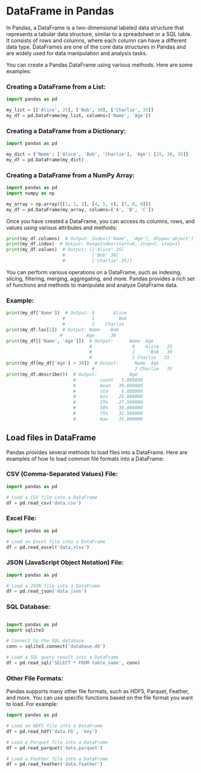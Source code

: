 # DataFrame in Pandas
In Pandas, a DataFrame is a two-dimensional labeled data structure that represents a tabular data structure, similar to a spreadsheet or a SQL table. It consists of rows and columns, where each column can have a different data type. DataFrames are one of the core data structures in Pandas and are widely used for data manipulation and analysis tasks.

You can create a Pandas DataFrame using various methods. Here are some examples:

### Creating a DataFrame from a List:
```python
import pandas as pd

my_list = [['Alice', 25], ['Bob', 30], ['Charlie', 35]]
my_df = pd.DataFrame(my_list, columns=['Name', 'Age'])
```
### Creating a DataFrame from a Dictionary:
```python
import pandas as pd

my_dict = {'Name': ['Alice', 'Bob', 'Charlie'], 'Age': [25, 30, 35]}
my_df = pd.DataFrame(my_dict)
```

### Creating a DataFrame from a NumPy Array:
```python
import pandas as pd
import numpy as np

my_array = np.array([[1, 2, 3], [4, 5, 6], [7, 8, 9]])
my_df = pd.DataFrame(my_array, columns=['A', 'B', 'C'])
```

Once you have created a DataFrame, you can access its columns, rows, and values using various attributes and methods:

```python
print(my_df.columns)  # Output: Index(['Name', 'Age'], dtype='object')
print(my_df.index)  # Output: RangeIndex(start=0, stop=3, step=1)
print(my_df.values)  # Output: [['Alice' 25]
                     #          ['Bob' 30]
                     #          ['Charlie' 35]]
```

You can perform various operations on a DataFrame, such as indexing, slicing, filtering, merging, aggregating, and more. Pandas provides a rich set of functions and methods to manipulate and analyze DataFrame data.

### Example:

```python
print(my_df['Name'])  # Output: 0       Alice
                     #          1         Bob
                     #          2    Charlie
print(my_df.loc[1])  # Output: Name    Bob
                    #         Age      30
print(my_df[['Name', 'Age']])  # Output:      Name  Age
                               #               0    Alice   25
                               #               1      Bob   30
                               #               2 Charlie   35
print(my_df[my_df['Age'] > 30])  # Output:      Name  Age
                                #               2 Charlie   35
print(my_df.describe())  # Output:            Age
                         #         count   3.000000
                         #         mean   30.000000
                         #         std     5.000000
                         #         min    25.000000
                         #         25%    27.500000
                         #         50%    30.000000
                         #         75%    32.500000
                         #         max    35.000000
```

## Load files in DataFrame
Pandas provides several methods to load files into a DataFrame. Here are examples of how to load common file formats into a DataFrame:

### CSV (Comma-Separated Values) File:
```python
import pandas as pd

# Load a CSV file into a DataFrame
df = pd.read_csv('data.csv')
```
### Excel File:
```python
import pandas as pd

# Load an Excel file into a DataFrame
df = pd.read_excel('data.xlsx')
```
### JSON (JavaScript Object Notation) File:
```python
import pandas as pd

# Load a JSON file into a DataFrame
df = pd.read_json('data.json')
```
### SQL Database:
```python

import pandas as pd
import sqlite3

# Connect to the SQL database
conn = sqlite3.connect('database.db')

# Load a SQL query result into a DataFrame
df = pd.read_sql('SELECT * FROM table_name', conn)
```

### Other File Formats:
Pandas supports many other file formats, such as HDF5, Parquet, Feather, and more. You can use specific functions based on the file format you want to load. For example:
```python
import pandas as pd

# Load an HDF5 file into a DataFrame
df = pd.read_hdf('data.h5', 'key')

# Load a Parquet file into a DataFrame
df = pd.read_parquet('data.parquet')

# Load a Feather file into a DataFrame
df = pd.read_feather('data.feather')
```

